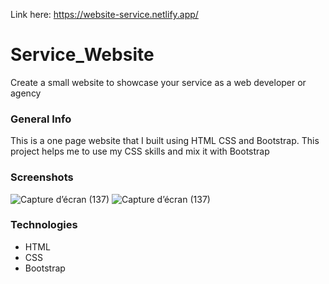 Link here: https://website-service.netlify.app/

# Service_Website
Create a small website to showcase your service as a web developer or agency

### General Info
This is a one page website that I built using HTML CSS and Bootstrap. This project helps me to use my CSS skills and mix it with Bootstrap

### Screenshots
![Capture d’écran (137)](https://i.postimg.cc/2SJrwTxk/Capture-d-cran-137.png)
![Capture d’écran (137)](https://i.postimg.cc/ncCWkxSm/Capture-d-cran-140.png)


### Technologies
* HTML
* CSS
* Bootstrap


